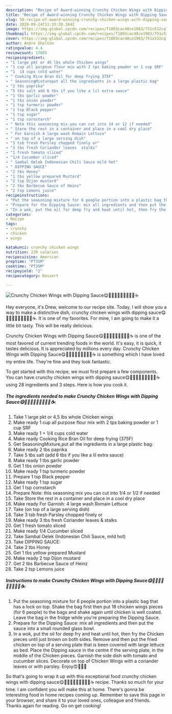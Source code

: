 ```yaml
---
description: "Recipe of Award-winning Crunchy Chicken Wings with Dipping Sauce😋🤗🎉🎈🐔🐤🍞🤹‍♀️🎊☕"
title: "Recipe of Award-winning Crunchy Chicken Wings with Dipping Sauce😋🤗🎉🎈🐔🐤🍞🤹‍♀️🎊☕"
slug: 50-recipe-of-award-winning-crunchy-chicken-wings-with-dipping-sauce
date: 2020-09-24T11:33:20.184Z
image: https://img-global.cpcdn.com/recipes/f1803cac48ce1983/751x532cq70/crunchy-chicken-wings-with-dipping-sauce😋🤗🎉🎈🐔🐤🍞🤹♀️🎊☕-recipe-main-photo.jpg
thumbnail: https://img-global.cpcdn.com/recipes/f1803cac48ce1983/751x532cq70/crunchy-chicken-wings-with-dipping-sauce😋🤗🎉🎈🐔🐤🍞🤹♀️🎊☕-recipe-main-photo.jpg
cover: https://img-global.cpcdn.com/recipes/f1803cac48ce1983/751x532cq70/crunchy-chicken-wings-with-dipping-sauce😋🤗🎉🎈🐔🐤🍞🤹♀️🎊☕-recipe-main-photo.jpg
author: Andre Shelton
ratingvalue: 4.4
reviewcount: 17665
recipeingredient:
- "1 large pkt or 45 lbs whole Chicken wings"
- "1 cup all purpose flour mix with 2 tps baking powder or 1 cup SRF"
- "1  14 cups cold water"
- " Cooking Rice Bran Oil for deep frying 375F"
- " SeasoningMixtureput all the ingredients in a large plastic bag"
- "2 tbs paprika"
- "5 tbs salt add 6 tbs if you like a lil extra sauce"
- "1 tbs garlic powder"
- "1 tbs onion powder"
- "1 tsp turmeric powder"
- "1 tsp Black pepper"
- "1 tsp sugar"
- "1 tsp cornstarch"
- " Note this seasoning mix you can cut into 14 or 12 if needed"
- " Store the rest in a container and place in a cool dry place"
- " For Garnish 4 large wash Romain Lettuce"
- " on top of a large serving dish"
- "3 tsb fresh Parsley chopped finely or"
- "3 tbs fresh Coriander leaves  stalks"
- "1 fresh tomato sliced"
- "1/4 Cucumber sliced"
- " Sambal Oelek Indonesian Chili Sauce mild hot"
- " DIPPING SAUCE"
- "2 tbs Honey"
- "1 tbs yellow prepared Mustard"
- "2 tsp Dijon mustard"
- "2 tbs Barbecue Sauce of Heinz"
- "2 tsp Lemons juice"
recipeinstructions:
- "Put the seasoning mixture for 6 people portion into a plastic bag that has a lock on top. Shake the bag first then put 18 chicken wings pieces (for 6 people) to the bags and shake again until chicken is well coated. Leave the bag in the fridge while you&#39;re preparing the Dipping Sauce."
- "Prepare for the Dipping Sauce: mix all ingredients and then put the sauce into a small rounded glass bowl."
- "In a wok, put the oil for deep fry and heat until hot, then fry the Chicken pieces until just brown on both sides. Remove and then put the fried chicken on top of a serving plate that is been covered with large lettuce as bed. Place the Dipping sauce in the centre if the serving plate, in the middle of the Chicken pieces. Garnish the side dish with tomato and cucumber slices. Decorate on top of Chicken Wings with a coriander leaves or with parsley. Enjoy😍🍅🍋🥞"
categories:
- Recipe
tags:
- crunchy
- chicken
- wings

katakunci: crunchy chicken wings 
nutrition: 239 calories
recipecuisine: American
preptime: "PT35M"
cooktime: "PT35M"
recipeyield: "2"
recipecategory: Dessert

---
```



![Crunchy Chicken Wings with Dipping Sauce😋🤗🎉🎈🐔🐤🍞🤹‍♀️🎊☕](https://img-global.cpcdn.com/recipes/f1803cac48ce1983/751x532cq70/crunchy-chicken-wings-with-dipping-sauce😋🤗🎉🎈🐔🐤🍞🤹♀️🎊☕-recipe-main-photo.jpg)

Hey everyone, it's Drew, welcome to our recipe site. Today, I will show you a way to make a distinctive dish, crunchy chicken wings with dipping sauce😋🤗🎉🎈🐔🐤🍞🤹‍♀️🎊☕. It is one of my favorites. For mine, I am going to make it a little bit tasty. This will be really delicious.

Crunchy Chicken Wings with Dipping Sauce😋🤗🎉🎈🐔🐤🍞🤹‍♀️🎊☕ is one of the most favored of current trending foods in the world. It's easy, it is quick, it tastes delicious. It is appreciated by millions every day. Crunchy Chicken Wings with Dipping Sauce😋🤗🎉🎈🐔🐤🍞🤹‍♀️🎊☕ is something which I have loved my entire life. They're fine and they look fantastic.




To get started with this recipe, we must first prepare a few components. You can have crunchy chicken wings with dipping sauce😋🤗🎉🎈🐔🐤🍞🤹‍♀️🎊☕ using 28 ingredients and 3 steps. Here is how you cook it.

<!--inarticleads1-->

##### The ingredients needed to make Crunchy Chicken Wings with Dipping Sauce😋🤗🎉🎈🐔🐤🍞🤹‍♀️🎊☕:

1. Take 1 large pkt or 4,5 lbs whole Chicken wings
1. Make ready 1 cup all purpose flour mix with 2 tps baking powder or 1 cup SRF
1. Make ready 1 + 1/4 cups cold water
1. Make ready  Cooking Rice Bran Oil for deep frying (375F)
1. Get  SeasoningMixture,put all the ingredients in a large plastic bag:
1. Make ready 2 tbs paprika
1. Take 5 tbs salt (add 6 tbs if you like a lil extra sauce)
1. Make ready 1 tbs garlic powder
1. Get 1 tbs onion powder
1. Make ready 1 tsp turmeric powder
1. Prepare 1 tsp Black pepper
1. Make ready 1 tsp sugar
1. Get 1 tsp cornstarch
1. Prepare  Note: this seasoning mix you can cut into 1/4 or 1/2 if needed
1. Take  Store the rest in a container and place in a cool dry place
1. Make ready  For Garnish: 4 large wash Romain Lettuce
1. Take  (on top of a large serving dish)
1. Take 3 tsb fresh Parsley chopped finely or
1. Make ready 3 tbs fresh Coriander leaves &amp; stalks
1. Get 1 fresh tomato sliced
1. Make ready 1/4 Cucumber sliced
1. Take  Sambal Oelek (Indonesian Chili Sauce, mild hot)
1. Take  DIPPING SAUCE:
1. Take 2 tbs Honey
1. Get 1 tbs yellow prepared Mustard
1. Make ready 2 tsp Dijon mustard
1. Get 2 tbs Barbecue Sauce of Heinz
1. Take 2 tsp Lemons juice




<!--inarticleads2-->

##### Instructions to make Crunchy Chicken Wings with Dipping Sauce😋🤗🎉🎈🐔🐤🍞🤹‍♀️🎊☕:

1. Put the seasoning mixture for 6 people portion into a plastic bag that has a lock on top. Shake the bag first then put 18 chicken wings pieces (for 6 people) to the bags and shake again until chicken is well coated. Leave the bag in the fridge while you&#39;re preparing the Dipping Sauce.
1. Prepare for the Dipping Sauce: mix all ingredients and then put the sauce into a small rounded glass bowl.
1. In a wok, put the oil for deep fry and heat until hot, then fry the Chicken pieces until just brown on both sides. Remove and then put the fried chicken on top of a serving plate that is been covered with large lettuce as bed. Place the Dipping sauce in the centre if the serving plate, in the middle of the Chicken pieces. Garnish the side dish with tomato and cucumber slices. Decorate on top of Chicken Wings with a coriander leaves or with parsley. Enjoy😍🍅🍋🥞




So that's going to wrap it up with this exceptional food crunchy chicken wings with dipping sauce😋🤗🎉🎈🐔🐤🍞🤹‍♀️🎊☕ recipe. Thanks so much for your time. I am confident you will make this at home. There's gonna be interesting food in home recipes coming up. Remember to save this page in your browser, and share it to your loved ones, colleague and friends. Thanks again for reading. Go on get cooking!
